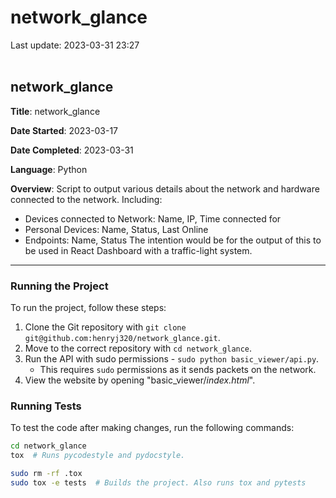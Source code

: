 # network_glance

Last update: 2023-03-31 23:27
<br><br>

## network_glance

**Title**: network_glance

**Date Started**: 2023-03-17

**Date Completed**: 2023-03-31

**Language**: Python

**Overview**: Script to output various details about the network and hardware connected to the network. Including:
- Devices connected to Network: Name, IP, Time connected for
- Personal Devices: Name, Status, Last Online
- Endpoints: Name, Status
The intention would be for the output of this to be used in React Dashboard with a traffic-light system.

---

### Running the Project

To run the project, follow these steps:
1. Clone the Git repository with ` git clone git@github.com:henryj320/network_glance.git `.
2. Move to the correct repository with ` cd network_glance `.
3. Run the API with sudo permissions - ` sudo python basic_viewer/api.py `.
    - This requires ` sudo ` permissions as it sends packets on the network.
4. View the website by opening "basic_viewer/*index.html*".

### Running Tests
To test the code after making changes, run the following commands:
``` bash
cd network_glance
tox  # Runs pycodestyle and pydocstyle.

sudo rm -rf .tox
sudo tox -e tests  # Builds the project. Also runs tox and pytests
```
